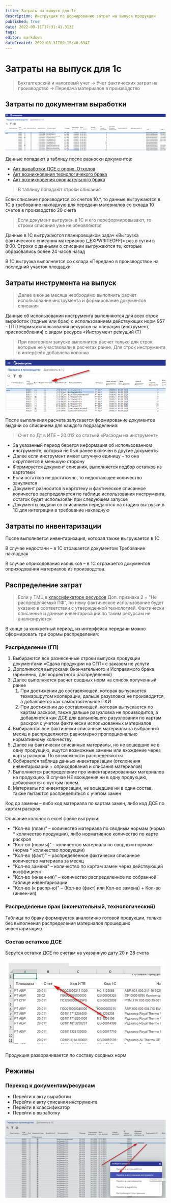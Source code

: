 ```yaml
---
title: Затраты на выпуск для 1с
description: Инструкция по формированию затрат на выпуск продукции
published: true
date: 2022-09-11T17:31:41.313Z
tags: 
editor: markdown
dateCreated: 2022-08-31T09:15:40.634Z
---
```


# Затраты на выпуск для 1с

>Бухгалтерский и налоговый учет → Учет фактических затрат на производство → Передача материалов в производство


## **Затраты по документам выработки**

![](<../../assets/0 (1).png>)

Данные попадают в таблицу после разноски документов:

* [Акт выработки ДСЕ с оприх. Отходов](../../uchet/dokumenty-vyrabotki/vyrabotka/akt-vyrabotki.md)
* [Акт возникновения технологичекого брака](../../upravlenie-kachestvom/dokumenty-po-uchetu-kachestva/uchet-braka/vyrabotka-braka.md)
* [Акт возникновения окончательного брака](../../upravlenie-kachestvom/dokumenty-po-uchetu-kachestva/uchet-braka/vyrabotka-braka.md)


>В таблицу попадают строки списания


Если списание производится со счетов 10.\*, то данные выгружаются в 1С в требование накладную для передачи материалов со склада 10 счетов в производство 20 счета


>Если документ выгружен в 1С и его переформировывают, то строки списания уже не обновляются


Данные в 1С выгружаются планировщиком задач «Выгрузка фактического списания материалов (\_EXPWRITEOFF)» раз в сутки в 8:00. Строки с данными о списании выгружаются те, которые образовались более 24 часов назад

В 1С выгрузка выполняется со склада «Передано в производство» на последний участок площадки

## **Затраты инструмента на выпуск**


>Далее в конце месяца необходимо выполнить расчет использование инструмента и формирование документов списания


Данные об использовании инструмента выполняются для всех строк выработок (годные или брак) с использованием действующих норм 957 - (ТП) Нормы использования ресурсов на операции (инструмент, приспособления) с видом ресурса «Инструмент режущий (Т)


>При повторном запуске выполнится расчет только для строк, которые не участвовали в расчетах ранее. Для строк инструмента в интерфейс добавлена колонка


![](<../../assets/1 (35).png>)

После выполнения расчета запускается формирование документов выдачи со списанием для каждого подразделения:


>Счет по Дт в ИТЕ – 20.012 со статьей «Расходы на инструмент»


* За указанный период берется информация об использованном инструменте, который не был ранее включен в другие документы
* Далее если инструмент имеет штучную единицу – то она округляется в меньшую сторону
* Формируется документ списания, выполняется подбор остатков из картотеки
* Если остатков не достаточно, то недостающее количество зануляется
* Документ разносится в картотеку и фактическое списанное количество распределяется по таблице использования инструмента, остаток будет использован при следующем запуске
* Документы выдачи со списанием передаются на стадию выгрузки в 1С для интеграции в требование накладную

## Затраты по инвентаризации

После выполняется инвентаризация, которая также выгружается в 1С

В случае недостачи – в 1С отражается документом Требование накладная

В случае оприходования излишков – в 1С отражается документов оприходования материалов из производства.

## Распределение затрат


>Если у ТМЦ в [классификаторе ресурсов](../../upravlenie-mdm/klassifikator-resursov/opisanie-funkcii/prosmotr-klassifikatora-resursov.md) Доп. признака 2 = "Не распределяемый ПФ", по нему фактическое использование будет указано в соответствии с утвержденной технологией. Фактически списанные и данные инвентаризации по таким ресурсам не анализируются




В конце за конкретный период, из интерфейса передачи можно сформировать три формы распределения:

### Распределение (ГП)

1. Выбираются все разнесенные строки выпуска продукции документами «Сдача продукции на СГП» с заказом не услуги
2. Дополняются выпусками Окончательного и Исправимого брака (временно, для корректного распределения)
3. Далее выполняется расчет сводных норм на список полученный ранее
   1. При достижении до составляющей, которая выпускается техмаршрутом кооперации, дальше разузловка не производится, а добавляется как самостоятельное ПКИ
   2. При достижении до составляющей, которая выпускается по картам раскроя, также дальше разузловка не производится, а добавляется как ДСЕ для дальнейшего разузлования по картам раскроя с учетом фактически использованных материалов
4. Выбираются все фактически списанные материалы за выбранный месяц и распределяются равномерно пропорционально нормативному количеству
5. Далее на фактически списанные материалы, но не вошедшие не в одну продукцию, ищутся возможные замены или вхождение через карты раскроя. По возможности распределяются
6. Собирается таблица данных инвентаризации (отклонения инвентаризации + оприходования и списания материалов)
7. Выполняется распределение про инвентаризированных материалов на продукцию. В случае НЕ вхождения ни в одну продукцию, добавляются с пустым полем.
8. Материалы по инвентаризации, не вошедшие ни в один состав, также пытаются распределиться с учетом замен

Код до замены – либо код материала по картам замен, либо код ДСЕ по картам раскроя

Описание колонок в excel файле выгрузки:

* "Кол-во (план)" – количество материала по сводным нормам (норма \* количество продукции), либо нормативное количество по карте раскроя
* "Кол-во (нормы)" – количество материала по сводным нормам (норма \* количество продукции)
* "Кол-во (факт)" – распределенное фактически списанное количество материала за месяц
* "Кол-во замена" – количество по картам замен через действующий коэффициент
* "Кол-во (инвен-ия)" – количество распределенное по собранной таблице инвентаризации
* "Кол-во (к распр-ю)" – (Кол-во (факт) или Кол-во замена) + Кол-во (инвен-ия)

### Распределение брак (окончательный, технологический)

Таблица по браку формируется аналогично готовой продукции, только без выполнения распределения материалов прошедших инвентаризацию

### Состав остатков ДСЕ

Берутся остатки ДСЕ по счетам на указанную дату 20 и 28 счета

![](<../../assets/image (989).png>)

Продукция разворачивается по составу сводных норм&#x20;

## Режимы

### Переход к документам/ресурсам

* Перейти к акту выработки
* Перейти к акту списания инструмента
* Перейти в классификатор
* Перейти в выработку

![](<../../assets/image (204).png>)
